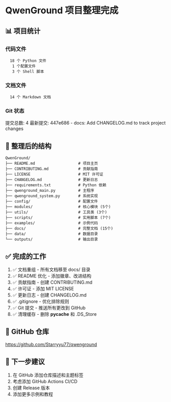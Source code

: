 # QwenGround 项目整理完成

## 📊 项目统计

### 代码文件
      18 个 Python 文件
       1 个配置文件
       3 个 Shell 脚本

### 文档文件
      14 个 Markdown 文档

### Git 状态
提交总数: 4
最新提交: 447e686 - docs: Add CHANGELOG.md to track project changes

## 📁 整理后的结构

```
QwenGround/
├── README.md                   # 项目主页
├── CONTRIBUTING.md             # 贡献指南
├── LICENSE                     # MIT 许可证
├── CHANGELOG.md                # 更新日志
├── requirements.txt            # Python 依赖
├── qwenground_main.py          # 主程序
├── qwenground_system.py        # 系统实现
├── config/                     # 配置文件
├── modules/                    # 核心模块 (5个)
├── utils/                      # 工具类 (3个)
├── scripts/                    # 实用脚本 (7个)
├── examples/                   # 示例代码
├── docs/                       # 完整文档 (15个)
├── data/                       # 数据目录
└── outputs/                    # 输出目录
```

## ✅ 完成的工作

1. ✅ 文档重组 - 所有文档移至 docs/ 目录
2. ✅ README 优化 - 添加徽章、改进结构
3. ✅ 贡献指南 - 创建 CONTRIBUTING.md
4. ✅ 许可证 - 添加 MIT LICENSE
5. ✅ 更新日志 - 创建 CHANGELOG.md
6. ✅ .gitignore - 优化排除规则
7. ✅ Git 提交 - 推送所有更改到 GitHub
8. ✅ 清理缓存 - 删除 __pycache__ 和 .DS_Store

## 🔗 GitHub 仓库

https://github.com/Starryyu77/qwenground

## 📝 下一步建议

1. 在 GitHub 添加仓库描述和主题标签
2. 考虑添加 GitHub Actions CI/CD
3. 创建 Release 版本
4. 添加更多示例和教程

